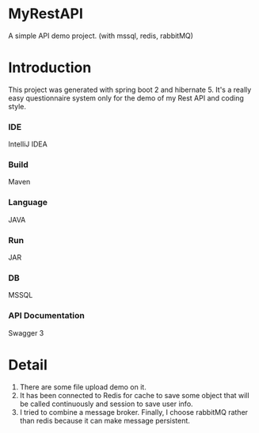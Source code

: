 # MyRestAPI
A simple API demo project. (with mssql, redis, rabbitMQ)

# Introduction
This project was generated with spring boot 2 and hibernate 5.
It's a really easy questionnaire system only for the demo of my Rest API and coding style.
### IDE
IntelliJ IDEA
### Build
Maven
### Language
JAVA
### Run
JAR
### DB
MSSQL
### API Documentation
Swagger 3

# Detail
1. There are some file upload demo on it.
2. It has been connected to Redis for cache to save some object that will be called continuously and session to save user info.
3. I tried to combine a message broker. Finally, I choose rabbitMQ rather than redis because it can make message persistent.
